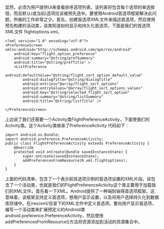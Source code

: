 显然，必须为用户提供UI来查看排序选项列表。该列表将包含每个选项的单选按钮，而且默认(或当前)选项应该被预先选中。要使用Android首选项框架解决此问题，所做的工作非常之少。首先，创建首选项XML文件来描述首选项，然后使用预先构建的活动类，该类知道如何显示和持久化首选项，下面是我们的首选项XML文件 flightoptions.xml。
```  
<?xml version="1.0" encoding="utf-8"?>
<PreferenceScreen xmlns:android="http://schemas.android.com/apk/res/android"
    android:key="flight_option_preference"
    android:summary="@string/prefSummary"
    android:title="@string/prefTitle" >
    <ListPreference
        android:defaultValue="@string/flight_sort_option_default_value"
        android:dialogTitle="@string/dialogTitle"
        android:entries="@array/flight_sort_options"
        android:entryValues="@array/flight_sort_options_values"
        android:key="@string/selected_flight_sort_option"
        android:summary="@string/listSummary"
        android:title="@string/listTitle" />

</PreferenceScreen>
```
上边说了我们还需要一个Activity类FlightPreferenceActivity，下面使我们的Activity类。这个Activity类继承了PreferenceActivity 代码如下：
```  
import android.os.Bundle;
import android.preference.PreferenceActivity;
public class FlightPreferenceActivity extends PreferenceActivity {
	@Override
	protected void onCreate(Bundle savedInstanceState) {
		super.onCreate(savedInstanceState);
		addPreferencesFromResource(R.xml.flightoptions);
	}
}
```
上面的代码清单，包含了一个表示航班选项示例的首选项设置的XML片段。该包含了一个活动类，也就是我们的FlightPreferenceActivity这个类主要用于加载我们的XML文件。首先看一下XML。Android提供了一种端到端得首选项框架。这意味着，该框架支持定义首选项，想用户显示设置，以及将用户选择持久化到数据库存储中。在/res/xml/目录下的XML文件中定义首选项。要向用户显示首选项，编写一个活动类来扩展预定义的Android类android.preference.PreferenceActivity，然后使用 addPreferencesFromResource()方法将资源添加到活动的资源集合中。